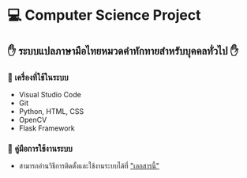 # :computer: Computer Science Project
## :raised_hand: ระบบแปลภาษามือไทยหมวดคำทักทายสำหรับบุคคลทั่วไป :raised_hand:

### :wrench: เครื่องที่ใช้ในระบบ
  * Visual Studio Code
  * Git
  * Python, HTML, CSS
  * OpenCV
  * Flask Framework
  
### :book: คู่มือการใช้งานระบบ
  * สามารถอ่านวิธีการติดตั้งและใช้งานระบบได้ที่ ["เอกสารนี้"](https://drive.google.com/file/d/1KDmnhBENHzcy1ZSi3tu0u9Me35hDD0iH/view?usp=sharing) 
